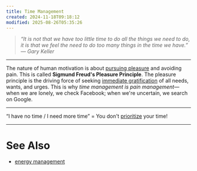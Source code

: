 ```yaml
---
title: Time Management
created: 2024-11-18T09:18:12
modified: 2025-08-26T05:35:26
---
```


> _“It is not that we have too little time to do all the things we need to do, it is that we feel the need to do too many things in the time we have.” — Gary Keller_

---

The nature of human motivation is about [pursuing pleasure](__temp__dopamine.md) and avoiding pain. This is called **Sigmund Freud's Pleasure Principle**. The pleasure principle is the driving force of seeking [immediate gratification](instant-gratification.md) of all needs, wants, and urges. This is why _time management is pain management_—when we are lonely, we check Facebook; when we're uncertain, we search on Google.

---

“I have no time / I need more time” = You don't [prioritize](Prioritization.md) your time!

---

# See Also

* [energy management](Energy%20Management.md)

